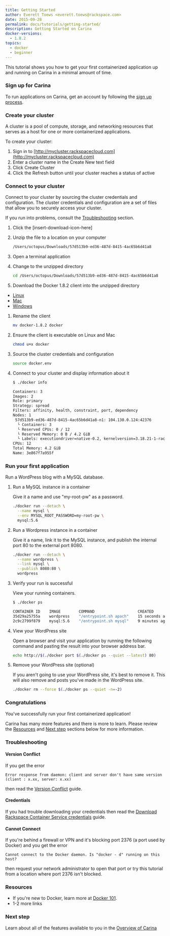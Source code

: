 ```yaml
---
title: Getting Started
author: Everett Toews <everett.toews@rackspace.com>
date: 2015-09-28
permalink: docs/tutorials/getting-started/
description: Getting Started on Carina
docker-versions:
  - 1.8.2
topics:
  - docker
  - beginner
---
```


This tutorial shows you how to get your first containerized application up and running on Carina in a minimal amount of time.

### Sign up for Carina

To run applications on Carina, get an account by following the [sign up process](https://mycluster.rackspacecloud.com/managed).

### Create your cluster

A cluster is a pool of compute, storage, and networking resources that serves as a host for one or more containerized applications.

To create your cluster:

1. Sign in to [http://mycluster.rackspacecloud.com](http://mycluster.rackspacecloud.com)
1. Enter a cluster name in the Create New text field
1. Click Create Cluster
1. Click the Refresh button until your cluster reaches a status of active

### Connect to your cluster

Connect to your cluster by sourcing the cluster credentials and configuration. The cluster credentials and configuration are a set of files that allow you to securely access your cluster.

If you run into problems, consult the [Troubleshooting](#troubleshooting) section.

1. Click the [insert-download-icon-here]

1. Unzip the file to a location on your computer

    ```bash
    /Users/octopus/Downloads/57d513b9-ed36-487d-8415-4ac65b6d41a8
    ```

1. Open a terminal application

1. Change to the unzipped directory

    ```bash
    cd /Users/octopus/Downloads/57d513b9-ed36-487d-8415-4ac65b6d41a8
    ```

1. Download the Docker 1.8.2 client into the unzipped directory
 * [Linux](https://get.docker.com/builds/Linux/x86_64/docker-1.8.2)
 * [Mac](https://get.docker.com/builds/Darwin/x86_64/docker-1.8.2)
 * [Windows](https://get.docker.com/builds/Windows/x86_64/docker-1.8.2.exe)

1. Rename the client

    ```bash
    mv docker-1.8.2 docker
    ```

1. Ensure the client is executable on Linux and Mac

    ```bash
    chmod u+x docker
    ```

1. Source the cluster credentials and configuration

    ```bash
    source docker.env
    ```

1. Connect to your cluster and display information about it

    ```bash
    $ ./docker info

    Containers: 3
    Images: 2
    Role: primary
    Strategy: spread
    Filters: affinity, health, constraint, port, dependency
    Nodes: 1
     57d513b9-ed36-487d-8415-4ac65b6d41a8-n1: 104.130.0.124:42376
      └ Containers: 3
      └ Reserved CPUs: 0 / 12
      └ Reserved Memory: 0 B / 4.2 GiB
      └ Labels: executiondriver=native-0.2, kernelversion=3.18.21-1-rackos, operatingsystem=Debian GNU/Linux 7 (wheezy) (containerized), storagedriver=aufs
    CPUs: 12
    Total Memory: 4.2 GiB
    Name: 3e867f7a955f
    ```

### Run your first application

Run a WordPress blog with a MySQL database.

1. Run a MySQL instance in a container

    Give it a name and use "my-root-pw" as a password.

  	```bash
  	./docker run --detach \
      --name mysql \
      --env MYSQL_ROOT_PASSWORD=my-root-pw \
      mysql:5.6
  	```

2. Run a Wordpress instance in a container

    Give it a name, link it to the MySQL instance, and publish the internal port 80 to the external port 8080.

  	```bash
  	./docker run --detach \
      --name wordpress \
      --link mysql \
      --publish 8080:80 \
      wordpress
  	```

3. Verify your run is successful

    View your running containers.

    ```bash
    $ ./docker ps

    CONTAINER ID    IMAGE        COMMAND                   CREATED           STATUS           PORTS                         NAMES
    35d29a25755a    wordpress    "/entrypoint.sh apach"    15 seconds ago    Up 14 seconds    104.130.0.124:8080->80/tcp    57d513b9-ed36-487d-8415-4ac65b6d41a8-n1/wordpress
    2c9c2799f879    mysql:5.6    "/entrypoint.sh mysql"    9 minutes ago     Up 9 minutes     3306/tcp                      57d513b9-ed36-487d-8415-4ac65b6d41a8-n1/mysql
    ```

5. View your WordPress site

    Open a browser and visit your application by running the following command and pasting the result into your browser address bar.

    ```bash
    echo http://$(./docker port $(./docker ps --quiet --latest) 80)
    ```

6. Remove your WordPress site (optional)

    If you aren't going to use your WordPress site, it's best to remove it. This will also remove and posts you've made in the WordPress site.

    ```bash
    ./docker rm --force $(./docker ps --quiet -n=-2)
    ```

### Congratulations

You've successfully run your first containerized application!

Carina has many more features and there is more to learn. Please review the [Resources](#resources) and [Next step](#next-step) sections below for more information.

### Troubleshooting

#### Version Conflict

If you get the error

`Error response from daemon: client and server don't have same version (client : x.xx, server: x.xx)`

then read the [Version Conflict](/docs/references/version-conflict) guide.

#### Credentials

If you had trouble downloading your credentials then read the [Download Rackspace Container Service credentials](/docs/references/carina-credentials/) guide.

#### Cannot Connect

If you're behind a firewall or VPN and it's blocking port 2376 (a port used by Docker) and you get the error

`Cannot connect to the Docker daemon. Is "docker - d" running on this host?`

then request your network administrator to open that port or try this tutorial from a location where port 2376 isn't blocked.

### Resources

* If you're new to Docker, learn more at [Docker 101](/docs/tutorials/002-docker-102).
* 1-2 more links

### Next step

Learn about all of the features available to you in the [Overview of Carina](/docs/tutorials/overview-of-carina)

